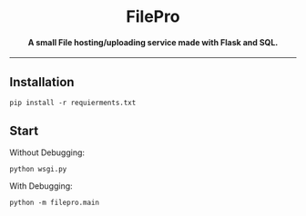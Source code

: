 
<h1 align=center>FilePro</h1>

<h4 align=center>A small File hosting/uploading service made with Flask and SQL.</h4>

<hr>

## Installation

```shell
pip install -r requierments.txt
```

## Start

Without Debugging:
```
python wsgi.py
```

With Debugging:
```
python -m filepro.main
```